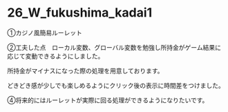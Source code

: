 # 26_W_fukushima_kadai1
<p>①カジノ風簡易ルーレット</p>
<p>②工夫した点　ローカル変数、グローバル変数を勉強し所持金がゲーム結果に応じて変動できるようにしました。</p>
<p>所持金がマイナスになった際の処理を用意しております。</p>
<p>どきどき感が少しでも楽しめるようにクリック後の表示に時間差をつけました。</p>
<p>④将来的にはルーレットが実際に回る処理ができるようになりたいです。</p>
